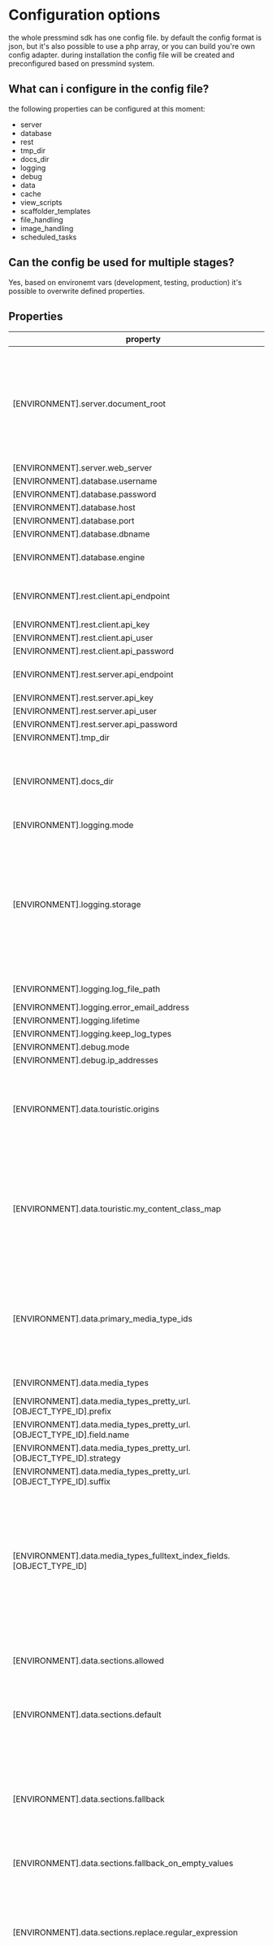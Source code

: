 # Configuration options
the whole pressmind sdk has one config file.
by default the config format is json, but it's also possible to use a php array, or you can build you're own config adapter.
during installation the config file will be created and preconfigured based on pressmind system. 

## What can i configure in the config file?
the following properties can be configured at this moment:

* server
* database
* rest
* tmp_dir
* docs_dir
* logging
* debug
* data
* cache
* view_scripts
* scaffolder_templates
* file_handling
* image_handling
* scheduled_tasks

## Can the config be used for multiple stages?
Yes, based on environemt vars (development, testing, production) it's possible to
overwrite defined properties. 

## Properties

| property                                                                                | type                                | example                                                                                | description                                                                                                                                                                                                                                                                                                                                                                                                             |
|-----------------------------------------------------------------------------------------|-------------------------------------|----------------------------------------------------------------------------------------|-------------------------------------------------------------------------------------------------------------------------------------------------------------------------------------------------------------------------------------------------------------------------------------------------------------------------------------------------------------------------------------------------------------------------|
| [ENVIRONMENT].server.document_root                                                      | string                              | BASE_PATH or /var/www/                                                                 | The base file path of the application (usually the directory that contains the document_root folder) <br> BASE_PATH is set as default (constant   is defined in bootstrap.php)                                                                                                                                                                                                                                             |
| [ENVIRONMENT].server.web_server                                                         | enum                                | Apache2                                                                                |                                                                                                                                                                                                                                                                                                                                                                                                                         |
| [ENVIRONMENT].database.username                                                         | string                              | root                                                                                   |                                                                                                                                                                                                                                                                                                                                                                                                                         |
| [ENVIRONMENT].database.password                                                         | string                              | root                                                                                   |                                                                                                                                                                                                                                                                                                                                                                                                                         |
| [ENVIRONMENT].database.host                                                             | string                              | 127.0.0.1                                                                              |                                                                                                                                                                                                                                                                                                                                                                                                                         |
| [ENVIRONMENT].database.port                                                             | int                                 | 3306                                                                                   |                                                                                                                                                                                                                                                                                                                                                                                                                         |
| [ENVIRONMENT].database.dbname                                                           | string                              | pressmind-webcore                                                                      |                                                                                                                                                                                                                                                                                                                                                                                                                         |
| [ENVIRONMENT].database.engine                                                           | enum(MySQL)                         | MySQL                                                                                  | other drivers like MySQL are not supported yet                                                                                                                                                                                                                                                                                                                                                                          |
| [ENVIRONMENT].rest.client.api_endpoint                                                  | string                              | https://api.pm-t2.com/v1.x/rest/                                                       | do not change this value, the endpoint is bound to the current   source                                                                                                                                                                                                                                                                                                                                                 |
| [ENVIRONMENT].rest.client.api_key                                                       | string                              | xxx                                                                                    |                                                                                                                                                                                                                                                                                                                                                                                                                         |
| [ENVIRONMENT].rest.client.api_user                                                      | string                              | xxx                                                                                    |                                                                                                                                                                                                                                                                                                                                                                                                                         |
| [ENVIRONMENT].rest.client.api_password                                                  | string                              | xxx                                                                                    |                                                                                                                                                                                                                                                                                                                                                                                                                         |
| [ENVIRONMENT].rest.server.api_endpoint                                                  | string                              | /rest                                                                                  | rest endpoint. Path must be relative to you're http webroot                                                                                                                                                                                                                                                                                                                   |
| [ENVIRONMENT].rest.server.api_key                                                       | string                              | abcd                                                                                   |                                                                                                                                                                                                                                                                                                                                                                                                                         |
| [ENVIRONMENT].rest.server.api_user                                                      | string                              | restuser                                                                               |                                                                                                                                                                                                                                                                                                                                                                                                                         |
| [ENVIRONMENT].rest.server.api_password                                                  | string                              | restpw                                                                                 |                                                                                                                                                                                                                                                                                                                                                                                                                         |
| [ENVIRONMENT].tmp_dir                                                                   | dir                                 | APPLICATION_PATH/tmp                                                                   |                                                                                                                                                                                                                                                                                                                                                                                                                         |
| [ENVIRONMENT].docs_dir                                                                  | dir                                 | APPLICATION_PATH/docs                                                                  | During installation we generate some html documentation files for each media object type, this files are stored in this place                                                                                                                                                                                                                                                                                         |
| [ENVIRONMENT].logging.mode                                                              | enum(ALL,ERROR)                     | ALL                                                                                    | Loglevel
| [ENVIRONMENT].logging.storage                                                           | enum(database,filesystem)           | database                                                                               | Set to 'database' if you need a stateless enviroment (e.g. kubernetes, docker setups).<br> Otherwise you can set the storage to 'file' which means, that logs are stored in the filesystem. <br>Be in mind that the automatic log cleanup is trigged by the cron.php.                                                                                                                                                                                                                                                                                                                                                                                                                        |
| [ENVIRONMENT].logging.log_file_path                                                     | dir                                 | APPLICATION_PATH/logs                                                                  | Optional if storage is 'database'                                                                                                                                                                                                                                                                                                                                                                                       |
| [ENVIRONMENT].logging.error_email_address                                               | email                               | john.doe@local                                                                         | Not yet supported                                                                                                                                                                                                                                                                                                                                                                        |
| [ENVIRONMENT].logging.lifetime                                                          | int                                 | 86400                                                                                  |                                                                                                                                                                                                                                                                                                                                                                                                                         |
| [ENVIRONMENT].logging.keep_log_types                                                    | array                               | ERROR                                                                                  |                                                                                                                                                                                                                                                                                                                                                                                                                         |
| [ENVIRONMENT].debug.mode                                                                | enum('on')                          | on                                                                                     | deprecated                                                                                                                                                                                                                                                                                                                                                                                                              |
| [ENVIRONMENT].debug.ip_addresses                                                        | array                               | 127.0.0.1                                                                              | deprecated                                                                                                                                                                                                                                                                                                                                                                                                              |
| [ENVIRONMENT].data.touristic.origins                                                    | array                               | List of pressmind MyContent ID's                                                       | A pressmind media object can store more than one touristic object. <br> if you need a touristic object from a defined origin, change this value.                                                                                                                                                                                                                                                                             |
| [ENVIRONMENT].data.touristic.my_content_class_map                                       | array                               | [192 => '\Custom\TouristicImport']                                                     | In some cases you have to modify the media object during import.<br> If a defined my_content data source is attached to the media object, the defined class will be executed. [More details](custom_import_hooks.md)                                                              |
| [ENVIRONMENT].data.primary_media_type_ids                                               | array                               | 607                                                                                    | Based on your media object model you have to define the primary object types id's here. This means that all secondary objects are only imported if they are linked to a primary object type.                                                                                                                                                                                                                         |
| [ENVIRONMENT].data.media_types                                                          | array map                           | [607 => 'Packages', 608 => 'Hotels']                                                   | Allowed media object types.                                                                                                                                                                                                                                                                                            |
| [ENVIRONMENT].data.media_types_pretty_url.[OBJECT_TYPE_ID].prefix                       | string                              | /reise/                                                                                | See pretty url docu [here](pretty_url.md).                                                                                                                                                                                                                                                                                                                                                                                                   |
| [ENVIRONMENT].data.media_types_pretty_url.[OBJECT_TYPE_ID].field.name                   | string                              | name                                                                                   |                                                                                                                                                                                                                                                                                                                                                                                                                         |
| [ENVIRONMENT].data.media_types_pretty_url.[OBJECT_TYPE_ID].strategy                     | enum(unique,count-up,none)          | none                                                                                   |                                                                                                                                                                                                                                                                                                                                                                                                                         |
| [ENVIRONMENT].data.media_types_pretty_url.[OBJECT_TYPE_ID].suffix                       | string                              | /                                                                                      |                                                                                                                                                                                                                                                                                                                                                                                                                         |
| [ENVIRONMENT].data.media_types_fulltext_index_fields.[OBJECT_TYPE_ID]                   | array                               | ['title_default', 'headline_webtext','description_default']                            | This fieldmap defines the searchable fields for the fulltext search index. during installation all existing fields are set. <br> After change this array you have to rebuild the index, run "php fulltext_indexer.php" on commandline.                                                                                                                                                                  |
| [ENVIRONMENT].data.sections.allowed                                                     | array                               | ['Default']                                                                            | Defines which field sections should be imported in the current web-core installation                                                                                                                                                                                                                                                                                                                                         |
| [ENVIRONMENT].data.sections.default                                                     | string                              | Default                                                                                | Defines the default section which is in all media objects data properties available                                                                                                                                                                                                                                                                                                                                   |
| [ENVIRONMENT].data.sections.fallback                                                    | string                              | Default                                                                                | If the desired section is empty you can define a fallback section. This is useful for multilanguage systems, so if a translation is missing you can define you're fallback language.                                                                                                                                                                                                                                                  |
| [ENVIRONMENT].data.sections.fallback_on_empty_values                                    | boolean                             | true                                                                                   |                                                                                                                                                                                                                                                                                                                                                                                                                         |
| [ENVIRONMENT].data.sections.replace.regular_expression                                  | string                              | /_DE\|_EN\|_FR\|_NL/m                                                                  | In complex environment you can rename the sectionnames by a defined regex. In this case all section names are stripped by the language codes. This is usefull to create a language neutral web-core setup.                                                                                                                                                                                                             |
| [ENVIRONMENT].data.sections.replace.replacement                                         | string                              | ''                                                                                     |                                                                                                                                                                                                                                                                                                                                                                                                                         |
| [ENVIRONMENT].data.languages.allowed                                                    | array                               | ['de', 'en']                                                                           |                                                                                                                                                                                                                                                                                                                                                                                                                         |
| [ENVIRONMENT].data.languages.default                                                    | string                              | de                                                                                     |                                                                                                                                                                                                                                                                                                                                                                                                                         |
| [ENVIRONMENT].data.preview_url                                                          | string                              | /examples/detail.php?id={{id_media_object}}&preview={{preview}}                        |                                                                                                                                                                                                                                                                                                                                                                                                                         |
| [ENVIRONMENT].data.media_types_allowed_visibilities.[OBJECT_TYPE_ID]                    | array                               | [30,10]                                                                                | Defines which visibilities for which media object type are allowed.                                                                                                                                                                                                                                                                                                                                                      |
| [ENVIRONMENT].cache.enabled                                                             | boolean                             | true                                                                                   |                                                                                                                                                                                                                                                                                                                                                                                                                         |
| [ENVIRONMENT].cache.adapter.name                                                        | enum('Redis')                       | Redis                                                                                  | At this moment only the redis adapter is available                                                                                                                                                                                                                                                                                                                                                                      |
| [ENVIRONMENT].cache.adapter.config.host                                                 | string                              | 127.0.0.1                                                                              |                                                                                                                                                                                                                                                                                                                                                                                                                         |
| [ENVIRONMENT].cache.adapter.config.port                                                 | int                                 | 6379                                                                                   |                                                                                                                                                                                                                                                                                                                                                                                                                         |
| [ENVIRONMENT].cache.adapter.config.connection_string                                    | string                              |                                                                                        | Custom redis connection string for bigger environments                                                                                                                                                                                                                                                                                                                                                                  |
| [ENVIRONMENT].cache.key_prefix                                                          | string                              | pm-web-core                                                                            | Adds a prefix for each key, useful if you have multiple systems on one redis database                                                                                                                                                                                                                                                                                                                                |
| [ENVIRONMENT].cache.disable_parameter.key                                               | string                              | no_cache                                                                               | _GET Parameter to disable the cache example: your-domain.de/trip/italy-for-divers/?no_cache=1 will deliver the uncached result                                                                                                                                                                                                                                                                                     |
| [ENVIRONMENT].cache.disable_parameter.value                                             | string                              | 1                                                                                      |                                                                                                                                                                                                                                                                                                                                                                                                                         |
| [ENVIRONMENT].cache.update_parameter.key                                                | string                              | update_cache                                                                           | _GET Parameter to disable the cache example: your-domain.de/trip/italy-for-divers/?update_cache=1 will update the cache und delivers the cached result                                                                                                                                                                                                                                                             |
| [ENVIRONMENT].cache.update_parameter.value                                              | string                              | 1                                                                                      |                                                                                                                                                                                                                                                                                                                                                                                                                         |
| [ENVIRONMENT].cache.types.0                                                             | array                               | ['REST','SEARCH','OBJECT']                                                             | The're are several caching layers included: <br>REST: caching layer for all REST-request on the REST-endpoint. <br>SEARCH: caching layer for search queries.  <br>OBJECT: caching layer for media objects                                                                                                                                                                                                                        |
| [ENVIRONMENT].cache.update_frequency                                                    | int                                 | 3600                                                                                   | All cached keys are updated in the background in this frequency (cron.php has to be set up as crontab) unit: seconds                                                                                                                                                                                                                                                                                                  |
| [ENVIRONMENT].cache.max_idle_time                                                       | int                                 | 86400                                                                                  | If the key is not used for this amount of time it will be deleted from cache                                                                                                                                                                                                                                                                                                                                         |
| [ENVIRONMENT].view_scripts.base_path                                                    | dir                                 | APPLICATION_PATH/template-parts/pm-views                                               |                                                                                                                                                                                                                                                                                                                                                                                                                         |
| [ENVIRONMENT].scaffolder_templates.overwrite_existing_templates                         | boolean                             | false                                                                                  | Scaffolder templates are templates which building custom media object views during installation.. very but only useful if you plan to repack you're application for multiple installations                                                                                                                                                                                                                      |
| [ENVIRONMENT].scaffolder_templates.base_path                                            | dir                                 | APPLICATION_PATH/template-parts/pm-views/scaffolder                                    |                                                                                                                                                                                                                                                                                                                                                                                                                         |
| [ENVIRONMENT].file_handling.storage.provider                                            | enum('filesystem', 's3')            | filesystem                                                                             |                                                                                                                                                                                                                                                                                                                                                                                                                         |
| [ENVIRONMENT].file_handling.storage.bucket                                              | string                              | WEBSERVER_DOCUMENT_ROOT/wp-content/uploads/pressmind/downloads                         | If provider is 'filesystem' a absolute dirpath is required. if the provider is 's3' the bucketname is required.                                                                                                                                                                                                                                                                                                            |
| [ENVIRONMENT].file_handling.storage.region                                              | string                              | eu-central-1                                                                           | only required if provider is 's3'                                                                                                                                                                                                                                                                                                                                                                                       |
| [ENVIRONMENT].file_handling.storage.version                                             | string                              | latest                                                                                 | "                                                                                                                                                                                                                                                                                                                                                                                      |
| [ENVIRONMENT].file_handling.storage.credentials.key                                     | string                              | xxx                                                                                    | "                                                                                                                                                                                                                                                                                                                                                                                   |
| [ENVIRONMENT].file_handling.storage.credentials.secret                                  | string                              | yyy                                                                                    | "                                                                                                                                                                                                                                                                                                                                                                                     |
| [ENVIRONMENT].file_handling.http_src                                                    | string                              | WEBSERVER_HTTP/wp-content/uploads/pressmind/downloads or https://XXXX.cloudfront.net   | Public http path to the assets (at this point you can setup a transparent CDN like cloudfrount)                                                                                                                                                                                                                                                                                                                       |
| [ENVIRONMENT].image_handling.processor.adapter                                          | enum(ImageMagick,ImageMagickCLI,GD) | ImageMagick                                                                            | See [image documentation](image_handling.md) for detail in image handling. <br> Recommend: ImageMagick (php exentension ext-imagick required)                                                                                                                                                                                                                                                                                                   |
| [ENVIRONMENT].image_handling.processor.webp_support                                     | boolean                             | true                                                                                   | Create a webp variant if true. Webp are create by php method "imagewebp()" requires (PHP 5 >= 5.4.0, PHP 7, PHP 8)                                                                                                                                                                                                                                                                                                    |
| [ENVIRONMENT].image_handling.processor.derivatives.[DERIVATENAME].max_width             | int                                 | 125                                                                                    |                                                                                                                                                                                                                                                                                                                                                                                                                         |
| [ENVIRONMENT].image_handling.processor.derivatives.[DERIVATENAME].max_height            | int                                 | 83                                                                                     |                                                                                                                                                                                                                                                                                                                                                                                                                         |
| [ENVIRONMENT].image_handling.processor.derivatives.[DERIVATENAME].preserve_aspect_ratio | boolean                             | false                                                                                  |                                                                                                                                                                                                                                                                                                                                                                                                                         |
| [ENVIRONMENT].image_handling.processor.derivatives.[DERIVATENAME].crop                  | boolean                             | true                                                                                   |                                                                                                                                                                                                                                                                                                                                                                                                                         |
| [ENVIRONMENT].image_handling.processor.derivatives.[DERIVATENAME].horizontal_crop       | enum                                | center                                                                                 | see imagemagicks [-gravity option](https://imagemagick.org/script/command-line-options.php#gravity)                                                                                                                                                                                                                                                                                                                      |
| [ENVIRONMENT].image_handling.processor.derivatives.[DERIVATENAME].vertical_crop         | enum                                | center                                                                                 | "                                                                                                                                                                                                                                                                                                                                                                                       |
| [ENVIRONMENT].image_handling.processor.derivatives.[DERIVATENAME].webp_create           | boolean                             | true                                                                                   | create a webp variant for this derivate                                                                                                                                                                                                                                                                                                                                                                                 |
| [ENVIRONMENT].image_handling.processor.derivatives.[DERIVATENAME].webp_quality          | int                                 | 80                                                                                     |                                                                                                                                                                                                                                                                                                                                                                                                                         |
| [ENVIRONMENT].image_handling.storage.provider                                           | enum('filesystem', 's3')            | filesystem                                                                             |                                                                                                                                                                                                                                                                                                                                                                                                                         |
| [ENVIRONMENT].image_handling.storage.bucket                                             | string                              | WEBSERVER_DOCUMENT_ROOT/wp-content/uploads/pressmind/downloads                         | If provider is 'filesystem' a absolute dirpath is required. if the provider is 's3' the bucketname is required.                                                                                                                                                                                                                                                                                                          |
| [ENVIRONMENT].image_handling.storage.region                                             | string                              | eu-central-1                                                                           | only required if provider is 's3'                                                                                                                                                                                                                                                                                                                                                                                       |
| [ENVIRONMENT].image_handling.storage.version                                            | string                              | latest                                                                                 | "                                                                                                                                                                                                                                                                                                                                                                                      |
| [ENVIRONMENT].image_handling.storage.credentials.key                                    | string                              | xxx                                                                                    | "                                                                                                                                                                                                                                                                                                                                                                                      |
| [ENVIRONMENT].image_handling.storage.credentials.secret                                 | string                              | yyy                                                                                    | "                                                                                                                                                                                                                                                                                                                                                                                 |
| [ENVIRONMENT].image_handling.http_src                                                   | string                              | WEBSERVER_HTTP/wp-content/uploads/pressmind/images or   https://XXXX.cloudfront.net    | Public http path to the images (at this point you can setup a transparent CDN like cloudfrount)                                                                                                                                                                                                                                                                                                                       |
| [ENVIRONMENT].scheduled_tasks.0.name                                                    | string                              | Log Clean Up                                                                           | Scheduled tasks are triggered by cron.php. Please ensure that you have configured the crontab for cron.php                                                                                                                                                                                                                                                                                                             |
| [ENVIRONMENT].scheduled_tasks.0.class_name                                              | class                               | \Pressmind\Log\Service                                                                 | Class with namespace                                                                                                                                                                                                                                                                                                                                                                                                 |
| [ENVIRONMENT].scheduled_tasks.0.schedule.type                                           | enum(Daily,Minutely)                | Daily                                                                                  |                                                                                                                                                                                                                                                                                                                                                                                                                         |
| [ENVIRONMENT].scheduled_tasks.0.schedule.time                                           | enum(Fixed,Period)                  | Fixed                                                                                  |                                                                                                                                                                                                                                                                                                                                                                                                                         |
| [ENVIRONMENT].scheduled_tasks.0.schedule.value                                          | string H:i                          | 23:30                                                                                  |                                                                                                                                                                                                                                                                                                                                                                                                                         |
| [ENVIRONMENT].scheduled_tasks.0.methods.0.method                                        | string                              | cleanUp                                                                                | Function in given class                                                                                                                                                                                                                                                                                                                                                                                                 |
| [ENVIRONMENT].scheduled_tasks.0.methods.0.parameters                                    | array                               |                                                                                        | Parameters for the given function                                                                                                                                                                                                                                                                                                                                                                                        |
| [ENVIRONMENT].scheduled_tasks.0.methods.0.position                                      | int                                 | 1                                                                                      | run order                                                                                                                                                                                                                                                                                                                                                                                                               |
| [ENVIRONMENT].scheduled_tasks.1.name                                                    | string                              | Cache Clean Up                                                                         |                                                                                                                                                                                                                                                                                                                                                                                                                         |
| [ENVIRONMENT].scheduled_tasks.1.class_name                                              | class                               | \Pressmind\Cache\Service                                                               |                                                                                                                                                                                                                                                                                                                                                                                                                         |
| [ENVIRONMENT].scheduled_tasks.1.schedule.type                                           | enum(Daily,Minutely)                | Minutely                                                                               |                                                                                                                                                                                                                                                                                                                                                                                                                         |
| [ENVIRONMENT].scheduled_tasks.1.schedule.time                                           | enum(Fixed,Period)                  | Period                                                                                 |                                                                                                                                                                                                                                                                                                                                                                                                                         |
| [ENVIRONMENT].scheduled_tasks.1.schedule.value                                          | string H:i                          | 5                                                                                      |                                                                                                                                                                                                                                                                                                                                                                                                                         |
| [ENVIRONMENT].scheduled_tasks.1.methods.0.method                                        | string                              | cleanUp                                                                                |                                                                                                                                                                                                                                                                                                                                                                                                                         |
| [ENVIRONMENT].scheduled_tasks.1.methods.0.parameters                                    | array                               |                                                                                        |                                                                                                                                                                                                                                                                                                                                                                                                                         |
| [ENVIRONMENT].scheduled_tasks.1.methods.0.position                                      | int                                 | 1                                                                                      |                                                                                                                                                                                                                                                                                                                                                                                                                         |

## FAQ

### After changing the property "media_types_pretty_url" nothing happens.
After chaning these values you have to rebuild your routes.
run "php rebuild_routes.php" on commandline

### After changing the property "media_types_fulltext_index_fields" nothing happens.
After chaning these values you have to rebuild your routes.
run "php fulltext_indexer.php" commandline
